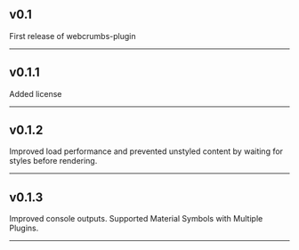 ## v0.1

First release of webcrumbs-plugin

---

## v0.1.1

Added license

---

## v0.1.2

Improved load performance and prevented unstyled content by waiting for styles before rendering.

---

## v0.1.3

Improved console outputs. Supported Material Symbols with Multiple Plugins.

---
